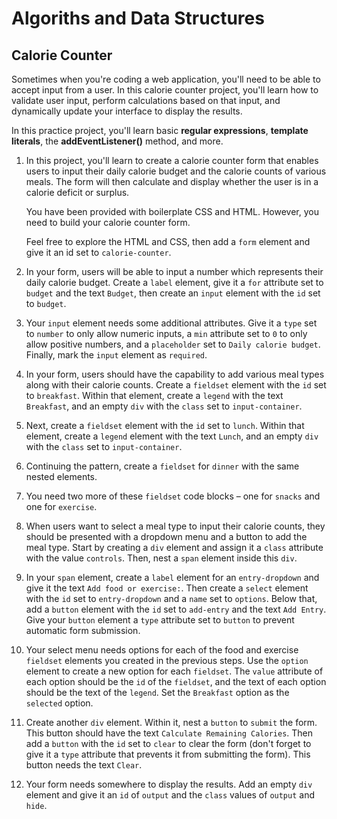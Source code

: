# Algoriths and Data Structures

## Calorie Counter

Sometimes when you're coding a web application, you'll need to be able to accept input from a user. In this calorie counter project, you'll learn how to validate user input, perform calculations based on that input, and dynamically update your interface to display the results.

In this practice project, you'll learn basic __regular expressions__, __template literals__, the __addEventListener()__ method, and more.

1. In this project, you'll learn to create a calorie counter form that enables users to input their daily calorie budget and the calorie counts of various meals. The form will then calculate and display whether the user is in a calorie deficit or surplus.

	You have been provided with boilerplate CSS and HTML. However, you need to build your calorie counter form.

	Feel free to explore the HTML and CSS, then add a `form` element and give it an id set to `calorie-counter`.

2. In your form, users will be able to input a number which represents their daily calorie budget. Create a `label` element, give it a `for` attribute set to `budget` and the text `Budget`, then create an `input` element with the `id` set to `budget`.

3. Your `input` element needs some additional attributes. Give it a `type` set to `number` to only allow numeric inputs, a `min` attribute set to `0` to only allow positive numbers, and a `placeholder` set to `Daily calorie budget`. Finally, mark the `input` element as `required`.

4. In your form, users should have the capability to add various meal types along with their calorie counts. Create a `fieldset` element with the `id` set to `breakfast`. Within that element, create a `legend` with the text `Breakfast`, and an empty `div` with the `class` set to `input-container`.

5. Next, create a `fieldset` element with the `id` set to `lunch`. Within that element, create a `legend` element with the text `Lunch`, and an empty `div` with the `class` set to `input-container`.

6. Continuing the pattern, create a `fieldset` for `dinner` with the same nested elements.

7. You need two more of these `fieldset` code blocks – one for `snacks` and one for `exercise`.

8. When users want to select a meal type to input their calorie counts, they should be presented with a dropdown menu and a button to add the meal type. Start by creating a `div` element and assign it a `class` attribute with the value `controls`. Then, nest a `span` element inside this `div`.

9. In your `span` element, create a `label` element for an `entry-dropdown` and give it the text `Add food or exercise:`. Then create a `select` element with the `id` set to `entry-dropdown` and a `name` set to `options`. Below that, add a `button` element with the `id` set to `add-entry` and the text `Add Entry`. Give your `button` element a `type` attribute set to `button` to prevent automatic form submission.

10. Your select menu needs options for each of the food and exercise `fieldset` elements you created in the previous steps. Use the `option` element to create a new option for each `fieldset`. The `value` attribute of each option should be the `id` of the `fieldset`, and the text of each option should be the text of the `legend`. Set the `Breakfast` option as the `selected` option.

11. Create another `div` element. Within it, nest a `button` to `submit` the form. This button should have the text `Calculate Remaining Calories`. Then add a `button` with the `id` set to `clear` to clear the form (don't forget to give it a `type` attribute that prevents it from submitting the form). This button needs the text `Clear`.

12. Your form needs somewhere to display the results. Add an empty `div` element and give it an `id` of `output` and the `class` values of `output` and `hide`.